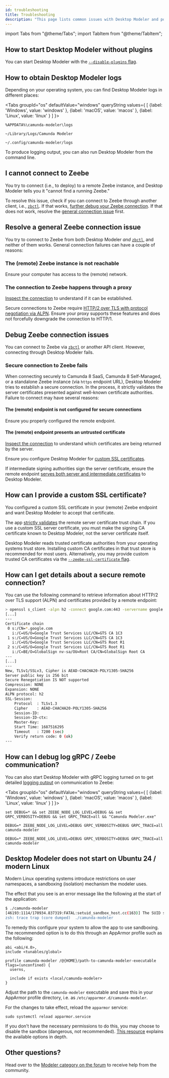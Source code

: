 ```yaml
---
id: troubleshooting
title: Troubleshooting
description: "This page lists common issues with Desktop Modeler and potential resolutions."
---
```


import Tabs from "@theme/Tabs";
import TabItem from "@theme/TabItem";

## How to start Desktop Modeler without plugins

You can start Desktop Modeler with the [`--disable-plugins` flag](./flags/flags.md#disable-plug-ins).

## How to obtain Desktop Modeler logs

Depending on your operating system, you can find Desktop Modeler logs in different places:

<Tabs groupId="os" defaultValue="windows" queryString values={
[
{label: 'Windows', value: 'windows' },
{label: 'macOS', value: 'macos' },
{label: 'Linux', value: 'linux' }
]
}>

<TabItem value='windows'>

```plain
%APPDATA%\camunda-modeler\logs
```

</TabItem>

<TabItem value='macos'>

```plain
~/Library/Logs/Camunda Modeler
```

</TabItem>

<TabItem value='linux'>

```plain
~/.config/camunda-modeler/logs
```

</TabItem>
</Tabs>

To produce logging output, you can also run Desktop Modeler from the command line.

## I cannot connect to Zeebe

You try to connect (i.e., to deploy) to a remote Zeebe instance, and Desktop Modeler tells you it "cannot find a running Zeebe."

To resolve this issue, check if you can connect to Zeebe through another client, i.e., [`zbctl`](/apis-tools/cli-client/index.md). If that works, [further debug your Zeebe connection](#debug-zeebe-connection-issues). If that does not work, resolve the [general connection issue](#resolve-a-general-zeebe-connection-issue) first.

## Resolve a general Zeebe connection issue

You try to connect to Zeebe from both Desktop Modeler _and_ [`zbctl`](/apis-tools/cli-client/index.md), and neither of them works. General connection failures can have a couple of reasons:

### The (remote) Zeebe instance is not reachable

Ensure your computer has access to the (remote) network.

### The connection to Zeebe happens through a proxy

[Inspect the connection](#how-can-i-get-details-about-a-secure-remote-connection) to understand if it can be established.

Secure connections to Zeebe require [HTTP/2 over TLS with protocol negotiation via ALPN](/self-managed/operational-guides/troubleshooting/troubleshooting.md#zeebe-ingress-grpc). Ensure your proxy supports these features and does not forcefully downgrade the connection to HTTP/1.

## Debug Zeebe connection issues

You can connect to Zeebe via [`zbctl`](/apis-tools/cli-client/index.md) or another API client. However, connecting through Desktop Modeler fails.

### Secure connection to Zeebe fails

When connecting securely to Camunda 8 SaaS, Camunda 8 Self-Managed, or a standalone Zeebe instance (via `https` endpoint URL), Desktop Modeler tries to establish a secure connection. In the process, it strictly validates the server certificates presented against well-known certificate authorities. Failure to connect may have several reasons:

#### The (remote) endpoint is not configured for secure connections

Ensure you properly configured the remote endpoint.

#### The (remote) endpoint presents an untrusted certificate

[Inspect the connection](#how-can-i-get-details-about-a-secure-remote-connection) to understand which certificates are being returned by the server.

Ensure you configure Desktop Modeler for [custom SSL certificates](#how-can-i-provide-a-custom-ssl-certificate).

If intermediate signing authorities sign the server certificate, ensure the remote endpoint [serves both server and intermediate certificates](https://nginx.org/en/docs/http/configuring_https_servers.html#chains) to Desktop Modeler.

## How can I provide a custom SSL certificate?

You configured a custom SSL certificate in your (remote) Zeebe endpoint and want Desktop Modeler to accept that certificate.

The app [strictly validates](./flags/flags.md#zeebe-ssl-certificate) the remote server certificate trust chain. If you use a custom SSL server certificate, you must make the signing CA certificate known to Desktop Modeler, not the server certificate itself.

Desktop Modeler reads trusted certificate authorities from your operating systems trust store. Installing custom CA certificates in that trust store is recommended for most users. Alternatively, you may provide custom trusted CA certificates via the [`--zeebe-ssl-certificate` flag](./flags/flags.md#zeebe-ssl-certificate).

## How can I get details about a secure remote connection?

You can use the following command to retrieve information about HTTP/2 over TLS support (ALPN) and certificates provided by a remote endpoint:

```sh
> openssl s_client -alpn h2 -connect google.com:443 -servername google.com
[...]
---
Certificate chain
 0 s:/CN=*.google.com
   i:/C=US/O=Google Trust Services LLC/CN=GTS CA 1C3
 1 s:/C=US/O=Google Trust Services LLC/CN=GTS CA 1C3
   i:/C=US/O=Google Trust Services LLC/CN=GTS Root R1
 2 s:/C=US/O=Google Trust Services LLC/CN=GTS Root R1
   i:/C=BE/O=GlobalSign nv-sa/OU=Root CA/CN=GlobalSign Root CA
---
[...]
---
New, TLSv1/SSLv3, Cipher is AEAD-CHACHA20-POLY1305-SHA256
Server public key is 256 bit
Secure Renegotiation IS NOT supported
Compression: NONE
Expansion: NONE
ALPN protocol: h2
SSL-Session:
    Protocol  : TLSv1.3
    Cipher    : AEAD-CHACHA20-POLY1305-SHA256
    Session-ID:
    Session-ID-ctx:
    Master-Key:
    Start Time: 1687516295
    Timeout   : 7200 (sec)
    Verify return code: 0 (ok)
---
```

## How can I debug log gRPC / Zeebe communication?

You can also start Desktop Modeler with gRPC logging turned on to get detailed [logging output](#how-to-obtain-desktop-modeler-logs) on communication to Zeebe:

<Tabs groupId="os" defaultValue="windows" queryString values={
[
{label: 'Windows', value: 'windows' },
{label: 'macOS', value: 'macos' },
{label: 'Linux', value: 'linux' }
]
}>

<TabItem value='windows'>

```plain
set DEBUG=* && set ZEEBE_NODE_LOG_LEVEL=DEBUG && set GRPC_VERBOSITY=DEBUG && set GRPC_TRACE=all && "Camunda Modeler.exe"
```

</TabItem>

<TabItem value='macos'>

```plain
DEBUG=* ZEEBE_NODE_LOG_LEVEL=DEBUG GRPC_VERBOSITY=DEBUG GRPC_TRACE=all camunda-modeler
```

</TabItem>

<TabItem value='linux'>

```plain
DEBUG=* ZEEBE_NODE_LOG_LEVEL=DEBUG GRPC_VERBOSITY=DEBUG GRPC_TRACE=all camunda-modeler
```

</TabItem>
</Tabs>

## Desktop Modeler does not start on Ubuntu 24 / modern Linux

Modern Linux operating systems introduce restrictions on user namespaces, a sandboxing (isolation) mechanism the modeler uses.

The effect that you see is an error message like the following at the start of the application:

```sh
$ ./camunda-modeler
[46193:1114/170934.837319:FATAL:setuid_sandbox_host.cc(163)] The SUID sandbox helper binary was found, but is not configured correctly. Rather than run without sandboxing I'm aborting now. You need to make sure that [...]/camunda-modeler-[...]-linux-x64/chrome-sandbox is owned by root and has mode 4755.
zsh: trace trap (core dumped)  ./camunda-modeler
```

To remedy this configure your system to allow the app to use sandboxing. The recommended option is to do this through an AppArmor profile such as the following:

```
abi <abi/4.0>,
include <tunables/global>

profile camunda-modeler /@{HOME}/path-to-camunda-modeler-executable flags=(unconfined) {
  userns,

  include if exists <local/camunda-modeler>
}
```

Adjust the path to the `camunda-modeler` executable and save this in your AppArmor profile directory, i.e. as `/etc/apparmor.d/camunda-modeler`.

For the changes to take effect, reload the `apparmor` service:

```
sudo systemctl reload apparmor.service
```

If you don't have the necessary permissions to do this, you may choose to disable the sandbox (dangerous, not recommended). [This resource](https://github.com/camunda/camunda-modeler/issues/4695#issuecomment-2478581677) explains the available options in depth.

## Other questions?

Head over to the [Modeler category on the forum](https://forum.camunda.io/c/modeler/6) to receive help from the community.
